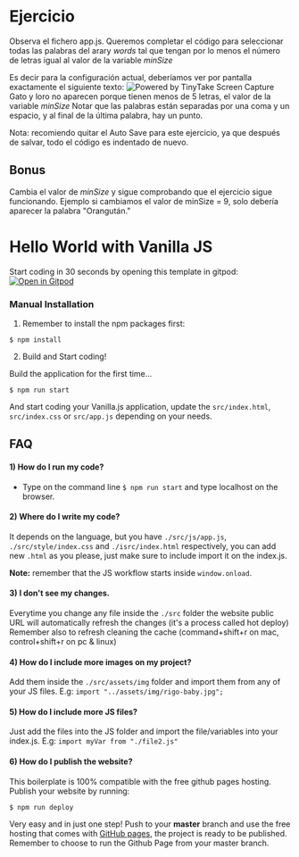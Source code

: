 # Ejercicio

Observa el fichero app.js. Queremos completar el código para seleccionar todas las palabras del arary _words_ tal que tengan por lo menos el número de letras igual al valor de la variable _minSize_

Es decir para la configuración actual, deberíamos ver por pantalla exactamente el siguiente texto:
<img src="https://oscarm.tinytake.com/media/141a828?filename=1677846621756_TinyTake03-03-2023-01-30-23_638134434247488081.png&sub_type=thumbnail_preview&type=attachment&width=393&height=464" title="Powered by TinyTake Screen Capture"/><br><a href="https://www.tinytake.com"></a>
Gato y loro no aparecen porque tienen menos de 5 letras, el valor de la variable _minSize_
Notar que las palabras están separadas por una coma y un espacio, y al final de la última palabra, hay un punto.

Nota: recomiendo quitar el Auto Save para este ejercicio, ya que después de salvar, todo el código es indentado de nuevo.

## Bonus

Cambia el valor de _minSize_ y sigue comprobando que el ejercicio sigue funcionando. Ejemplo si cambiamos el valor de minSize = 9, solo debería aparecer la palabra "Orangután."

# Hello World with Vanilla JS

Start coding in 30 seconds by opening this template in gitpod:
[![Open in Gitpod](https://gitpod.io/button/open-in-gitpod.svg)](https://gitpod.io#https://github.com/4GeeksAcademy/vanillajs-hello.git)

### Manual Installation

1. Remember to install the npm packages first:

```
$ npm install
```

2. Build and Start coding!

Build the application for the first time...

```
$ npm run start
```

And start coding your Vanilla.js application, update the `src/index.html`, `src/index.css` or `src/app.js` depending on your needs.

## FAQ

#### 1) How do I run my code?

- Type on the command line `$ npm run start` and type localhost on the browser.

#### 2) Where do I write my code?

It depends on the language, but you have `./src/js/app.js`, `./src/style/index.css` and `./isrc/index.html` respectively, you can add new `.html` as you please, just make sure to include import it on the index.js.

**Note:** remember that the JS workflow starts inside `window.onload`.

#### 3) I don't see my changes.

Everytime you change any file inside the `./src` folder the website public URL will automatically refresh the changes (it's a process called hot deploy)
Remember also to refresh cleaning the cache (command+shift+r on mac, control+shift+r on pc & linux)

#### 4) How do I include more images on my project?

Add them inside the `./src/assets/img` folder and import them from any of your JS files. E.g: `import "../assets/img/rigo-baby.jpg";`

#### 5) How do I include more JS files?

Just add the files into the JS folder and import the file/variables into your index.js. E.g: `import myVar from "./file2.js"`

#### 6) How do I publish the website?

This boilerplate is 100% compatible with the free github pages hosting. Publish your website by running:

```sh
$ npm run deploy
```

Very easy and in just one step! Push to your **master** branch and use the free hosting that comes with [GitHub pages](https://help.github.com/articles/configuring-a-publishing-source-for-github-pages/#enabling-github-pages-to-publish-your-site-from-master-or-gh-pages), the project is ready to be published. Remember to choose to run the Github Page from your master branch.
